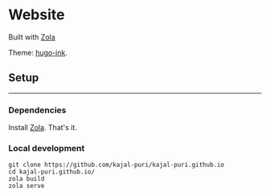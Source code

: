 # Website

Built with [Zola](https://www.getzola.org/)

Theme: [hugo-ink](https://github.com/knadh/hugo-ink).

## Setup
---

### Dependencies
Install [Zola](https://www.getzola.org/documentation/getting-started/installation/). That's it.

### Local development
```
git clone https://github.com/kajal-puri/kajal-puri.github.io
cd kajal-puri.github.io/
zola build
zola serve
```
